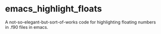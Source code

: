 # emacs_highlight_floats
A not-so-elegant-but-sort-of-works code for highlighting floating numbers in .f90 files in emacs.
